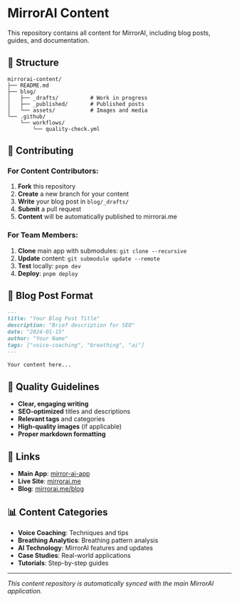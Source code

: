 # MirrorAI Content

This repository contains all content for MirrorAI, including blog posts, guides, and documentation.

## 📁 Structure

```
mirrorai-content/
├── README.md
├── blog/
│   ├── _drafts/          # Work in progress
│   ├── _published/       # Published posts
│   └── assets/           # Images and media
└── .github/
    └── workflows/
        └── quality-check.yml
```

## 🚀 Contributing

### For Content Contributors:
1. **Fork** this repository
2. **Create** a new branch for your content
3. **Write** your blog post in `blog/_drafts/`
4. **Submit** a pull request
5. **Content** will be automatically published to mirrorai.me

### For Team Members:
1. **Clone** main app with submodules: `git clone --recursive`
2. **Update** content: `git submodule update --remote`
3. **Test** locally: `pnpm dev`
4. **Deploy**: `pnpm deploy`

## 📝 Blog Post Format

```markdown
---
title: "Your Blog Post Title"
description: "Brief description for SEO"
date: "2024-01-15"
author: "Your Name"
tags: ["voice-coaching", "breathing", "ai"]
---

Your content here...
```

## 🎯 Quality Guidelines

- **Clear, engaging writing**
- **SEO-optimized** titles and descriptions
- **Relevant tags** and categories
- **High-quality images** (if applicable)
- **Proper markdown formatting**

## 🔗 Links

- **Main App**: [mirror-ai-app](https://github.com/univault-org/mirror-ai-app)
- **Live Site**: [mirrorai.me](https://mirrorai.me)
- **Blog**: [mirrorai.me/blog](https://mirrorai.me/blog)

## 📊 Content Categories

- **Voice Coaching**: Techniques and tips
- **Breathing Analytics**: Breathing pattern analysis
- **AI Technology**: MirrorAI features and updates
- **Case Studies**: Real-world applications
- **Tutorials**: Step-by-step guides

---

*This content repository is automatically synced with the main MirrorAI application.* 